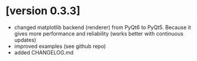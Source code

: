 # [version 0.3.3]
- changed matplotlib backend (renderer) from PyQt6 to PyQt5. Because it gives more performance and reliability (works better with continuous updates)
- improved examples (see github repo)
- added CHANGELOG.md
